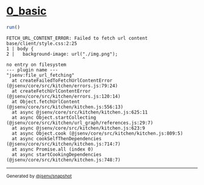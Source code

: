 # [0_basic](../../css_background_url_not_found_build.test.mjs#L22)

```js
run()
```

```console
FETCH_URL_CONTENT_ERROR: Failed to fetch url content
base/client/style.css:2:25
1 | body {
2 |   background-image: url("./img.png");
                            ^
no entry on filesystem
--- plugin name ---
"jsenv:file_url_fetching"
  at createFailedToFetchUrlContentError (@jsenv/core/src/kitchen/errors.js:79:24)
  at createFetchUrlContentError (@jsenv/core/src/kitchen/errors.js:120:14)
  at Object.fetchUrlContent (@jsenv/core/src/kitchen/kitchen.js:556:13)
  at async @jsenv/core/src/kitchen/kitchen.js:625:11
  at async Object.startCollecting (@jsenv/core/src/kitchen/url_graph/references.js:29:7)
  at async @jsenv/core/src/kitchen/kitchen.js:623:9
  at async Object.cook (@jsenv/core/src/kitchen/kitchen.js:809:5)
  at async cookSelfThenDependencies (@jsenv/core/src/kitchen/kitchen.js:714:7)
  at async Promise.all (index 0)
  at async startCookingDependencies (@jsenv/core/src/kitchen/kitchen.js:748:7)
```

---

<sub>
  Generated by <a href="https://github.com/jsenv/core/tree/main/packages/tooling/snapshot">@jsenv/snapshot</a>
</sub>
